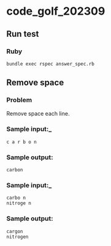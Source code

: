 # code_golf_202309
## Run test
### Ruby

```console
bundle exec rspec answer_spec.rb
```

## Remove space
### Problem

Remove space each line.

### Sample input:_

```console
c a r b o n
```

### Sample output:

```console
carbon
```

### Sample input:_

```console
carbo n
nitroge n
```

### Sample output:

```console
cargon
nitrogen
```
